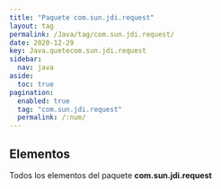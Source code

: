 ```yaml
---
title: "Paquete com.sun.jdi.request"
layout: tag
permalink: /Java/tag/com.sun.jdi.request/
date: 2020-12-29
key: Java.quetecom.sun.jdi.request
sidebar: 
  nav: java
aside: 
  toc: true
pagination: 
  enabled: true
  tag: "com.sun.jdi.request"
  permalink: /:num/
---
```


<h2>Elementos</h2>
Todos los elementos del paquete <strong>com.sun.jdi.request</strong>
